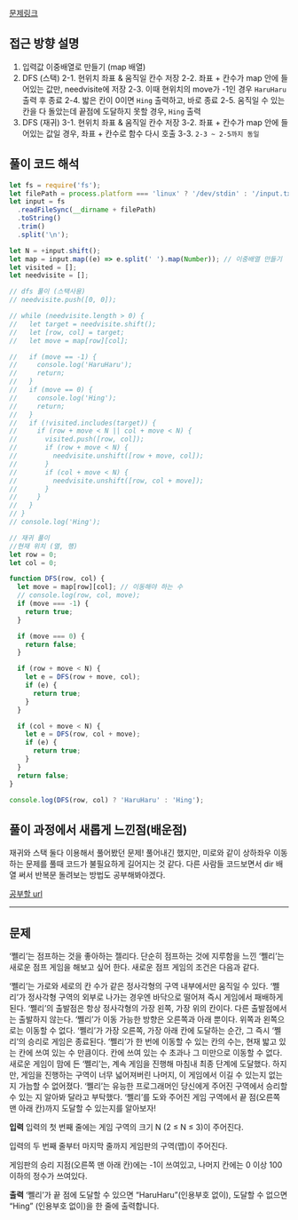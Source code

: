 [문제링크](https://www.acmicpc.net/problem/16173)

## 접근 방향 설명

1. 입력값 이중배열로 만들기 (map 배열)
2. DFS (스택)
   2-1. 현위치 좌표 & 움직일 칸수 저장
   2-2. 좌표 + 칸수가 map 안에 들어있는 값만, needvisite에 저장
   2-3. 이때 현위치의 move가 -1인 경우 `HaruHaru` 출력 후 종료
   2-4. 밟은 칸이 0이면 `Hing` 출력하고, 바로 종료
   2-5. 움직일 수 있는 칸을 다 돌았는데 끝점에 도달하지 못할 경우, `Hing` 출력
3. DFS (재귀)
   3-1. 현위치 좌표 & 움직일 칸수 저장
   3-2. 좌표 + 칸수가 map 안에 들어있는 값일 경우, 좌표 + 칸수로 함수 다시 호출
   3-3. `2-3 ~ 2-5까지 동일`

## 풀이 코드 해석

```javascript
let fs = require('fs');
let filePath = process.platform === 'linux' ? '/dev/stdin' : '/input.txt';
let input = fs
  .readFileSync(__dirname + filePath)
  .toString()
  .trim()
  .split('\n');

let N = +input.shift();
let map = input.map((e) => e.split(' ').map(Number)); // 이중배열 만들기
let visited = [];
let needvisite = [];

// dfs 풀이 (스택사용)
// needvisite.push([0, 0]);

// while (needvisite.length > 0) {
//   let target = needvisite.shift();
//   let [row, col] = target;
//   let move = map[row][col];

//   if (move == -1) {
//     console.log('HaruHaru');
//     return;
//   }
//   if (move == 0) {
//     console.log('Hing');
//     return;
//   }
//   if (!visited.includes(target)) {
//     if (row + move < N || col + move < N) {
//       visited.push([row, col]);
//       if (row + move < N) {
//         needvisite.unshift([row + move, col]);
//       }
//       if (col + move < N) {
//         needvisite.unshift([row, col + move]);
//       }
//     }
//   }
// }
// console.log('Hing');

// 재귀 풀이
//현재 위치 (열, 행)
let row = 0;
let col = 0;

function DFS(row, col) {
  let move = map[row][col]; // 이동해야 하는 수
  // console.log(row, col, move);
  if (move === -1) {
    return true;
  }

  if (move === 0) {
    return false;
  }

  if (row + move < N) {
    let e = DFS(row + move, col);
    if (e) {
      return true;
    }
  }

  if (col + move < N) {
    let e = DFS(row, col + move);
    if (e) {
      return true;
    }
  }
  return false;
}

console.log(DFS(row, col) ? 'HaruHaru' : 'Hing');
```

## 풀이 과정에서 새롭게 느낀점(배운점)

재귀와 스택 둘다 이용해서 풀어봤던 문제!
풀어내긴 했지만, 미로와 같이 상하좌우 이동하는 문제를 풀때 코드가 불필요하게 길어지는 것 같다.
다른 사람들 코드보면서 dir 배열 써서 반복문 돌려보는 방법도 공부해봐야겠다.

[공부할 url](https://velog.io/@tsi0521/%EB%AF%B8%EB%A1%9C-%EC%B5%9C%EB%8B%A8-%EA%B2%BD%EB%A1%9C-DFS-%EC%99%80-BFS-%EB%B9%84%EA%B5%90)

---

## 문제

‘쩰리’는 점프하는 것을 좋아하는 젤리다. 단순히 점프하는 것에 지루함을 느낀 ‘쩰리’는 새로운 점프 게임을 해보고 싶어 한다. 새로운 점프 게임의 조건은 다음과 같다.

‘쩰리’는 가로와 세로의 칸 수가 같은 정사각형의 구역 내부에서만 움직일 수 있다. ‘쩰리’가 정사각형 구역의 외부로 나가는 경우엔 바닥으로 떨어져 즉시 게임에서 패배하게 된다.
‘쩰리’의 출발점은 항상 정사각형의 가장 왼쪽, 가장 위의 칸이다. 다른 출발점에서는 출발하지 않는다.
‘쩰리’가 이동 가능한 방향은 오른쪽과 아래 뿐이다. 위쪽과 왼쪽으로는 이동할 수 없다.
‘쩰리’가 가장 오른쪽, 가장 아래 칸에 도달하는 순간, 그 즉시 ‘쩰리’의 승리로 게임은 종료된다.
‘쩰리’가 한 번에 이동할 수 있는 칸의 수는, 현재 밟고 있는 칸에 쓰여 있는 수 만큼이다. 칸에 쓰여 있는 수 초과나 그 미만으로 이동할 수 없다.
새로운 게임이 맘에 든 ‘쩰리’는, 계속 게임을 진행해 마침내 최종 단계에 도달했다. 하지만, 게임을 진행하는 구역이 너무 넓어져버린 나머지, 이 게임에서 이길 수 있는지 없는지 가늠할 수 없어졌다. ‘쩰리’는 유능한 프로그래머인 당신에게 주어진 구역에서 승리할 수 있는 지 알아봐 달라고 부탁했다. ‘쩰리’를 도와 주어진 게임 구역에서 끝 점(오른쪽 맨 아래 칸)까지 도달할 수 있는지를 알아보자!

**입력**
입력의 첫 번째 줄에는 게임 구역의 크기 N (2 ≤ N ≤ 3)이 주어진다.

입력의 두 번째 줄부터 마지막 줄까지 게임판의 구역(맵)이 주어진다.

게임판의 승리 지점(오른쪽 맨 아래 칸)에는 -1이 쓰여있고, 나머지 칸에는 0 이상 100 이하의 정수가 쓰여있다.

**출력**
‘쩰리’가 끝 점에 도달할 수 있으면 “HaruHaru”(인용부호 없이), 도달할 수 없으면 “Hing” (인용부호 없이)을 한 줄에 출력합니다.
